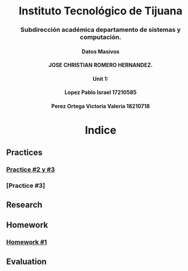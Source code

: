 <h1 align="center"> Instituto Tecnológico de Tijuana </h1>
<h3 align="center"> Subdirección académica departamento de sistemas y computación.</h3>
<h4 align="center"> Datos Masivos</h4>

<h4 align="center"> JOSE CHRISTIAN ROMERO HERNANDEZ.</h4>

<h4 align="center">Unit 1:</h4>

<h4 align="center"> Lopez Pablo Israel 17210585</h4>
<h4 align="center"> Perez Ortega Victoria Valeria 18210718</h4>



<h1 align="center"> Indice </h1>

## Practices
### [Practice  #2 y #3](https://github.com/israelpablo/DatoMasivos/tree/Unit1/Unit1/Practices/Readme.md)
### [Practice  #3]
## Research
### 
###  
## Homework
### [Homework  #1](https://github.com/israelpablo/DatoMasivos/tree/Unit1/Unit1/Homeworks/HomeWork1.md)
### 
## Evaluation
### 
